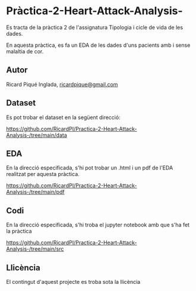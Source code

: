 # Pràctica-2-Heart-Attack-Analysis-
Es tracta de la pràctica 2 de l'assignatura Tipologia i cicle de vida de les dades.

En aquesta pràctica, es fa un EDA de les dades d'uns pacients amb i sense malaltia de cor.

## Autor
Ricard Piqué Inglada, ricardpique@gmail.com

## Dataset

Es pot trobar el dataset en la següent direcció:

https://github.com/RicardPI/Practica-2-Heart-Attack-Analysis-/tree/main/data

## EDA

En la direcció especificada, s'hi pot trobar un .html i un pdf de l'EDA realitzat per aquesta pràctica.

https://github.com/RicardPI/Practica-2-Heart-Attack-Analysis-/tree/main/pdf

## Codi

En la direcció especificada, s'hi troba el jupyter notebook amb que s'ha fet la pràctica

https://github.com/RicardPI/Practica-2-Heart-Attack-Analysis-/tree/main/src

## Llicència

El contingut d'aquest projecte es troba sota la llicència
